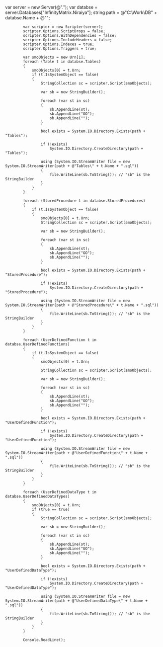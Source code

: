  
   <PackageReference Include="Microsoft.SqlServer.ConnectionInfo.dll" Version="1.0.1" />
    <PackageReference Include="Microsoft.SqlServer.Management.Sdk.Sfc.dll" Version="1.0.1" />
    <PackageReference Include="Microsoft.SqlServer.Smo.dll" Version="1.0.1" />
    <PackageReference Include="Microsoft.SqlServer.SqlManagementObjects" Version="161.44091.28" />
    
 var server = new Server(@".");
            var databse = server.Databases["InfinityMatrix.Niraiya"];
            string path = @"C:\Work\DB\" + databse.Name + @"\";

            var scripter = new Scripter(server);
            scripter.Options.ScriptDrops = false;
            scripter.Options.WithDependencies = false;
            scripter.Options.IncludeHeaders = false;
            scripter.Options.Indexes = true;
            scripter.Options.Triggers = true;

            var smoObjects = new Urn[1];
            foreach (Table t in databse.Tables)
            {
                smoObjects[0] = t.Urn;
                if (t.IsSystemObject == false)
                {
                    StringCollection sc = scripter.Script(smoObjects);

                    var sb = new StringBuilder();

                    foreach (var st in sc)
                    {
                        sb.AppendLine(st);
                        sb.AppendLine("GO");
                        sb.AppendLine("");
                    }

                    bool exists = System.IO.Directory.Exists(path + "Tables");

                    if (!exists)
                        System.IO.Directory.CreateDirectory(path + "Tables");

                    using (System.IO.StreamWriter file = new System.IO.StreamWriter(path + @"Tables\" + t.Name + ".sql"))
                    {
                        file.WriteLine(sb.ToString()); // "sb" is the StringBuilder
                    }
                }
            }

            foreach (StoredProcedure t in databse.StoredProcedures)
            {
                if (t.IsSystemObject == false)
                {
                    smoObjects[0] = t.Urn;
                    StringCollection sc = scripter.Script(smoObjects);

                    var sb = new StringBuilder();

                    foreach (var st in sc)
                    {
                        sb.AppendLine(st);
                        sb.AppendLine("GO");
                        sb.AppendLine("");
                    }

                    bool exists = System.IO.Directory.Exists(path + "StoredProcedure");

                    if (!exists)
                        System.IO.Directory.CreateDirectory(path + "StoredProcedure");

                    using (System.IO.StreamWriter file = new System.IO.StreamWriter(path + @"StoredProcedure\" + t.Name + ".sql"))
                    {
                        file.WriteLine(sb.ToString()); // "sb" is the StringBuilder
                    }
                }
            }

            foreach (UserDefinedFunction t in databse.UserDefinedFunctions)
            {
                if (t.IsSystemObject == false)
                {
                    smoObjects[0] = t.Urn;

                    StringCollection sc = scripter.Script(smoObjects);

                    var sb = new StringBuilder();

                    foreach (var st in sc)
                    {
                        sb.AppendLine(st);
                        sb.AppendLine("GO");
                        sb.AppendLine("");
                    }

                    bool exists = System.IO.Directory.Exists(path + "UserDefinedFunction");

                    if (!exists)
                        System.IO.Directory.CreateDirectory(path + "UserDefinedFunction");

                    using (System.IO.StreamWriter file = new System.IO.StreamWriter(path + @"UserDefinedFunction\" + t.Name + ".sql"))
                    {
                        file.WriteLine(sb.ToString()); // "sb" is the StringBuilder
                    }
                }
            }

            foreach (UserDefinedDataType t in databse.UserDefinedDataTypes)
            {
                smoObjects[0] = t.Urn;
                if (true == true)
                {
                    StringCollection sc = scripter.Script(smoObjects);

                    var sb = new StringBuilder();

                    foreach (var st in sc)
                    {
                        sb.AppendLine(st);
                        sb.AppendLine("GO");
                        sb.AppendLine("");
                    }

                    bool exists = System.IO.Directory.Exists(path + "UserDefinedDataType");

                    if (!exists)
                        System.IO.Directory.CreateDirectory(path + "UserDefinedDataType");

                    using (System.IO.StreamWriter file = new System.IO.StreamWriter(path + @"UserDefinedDataType\" + t.Name + ".sql"))
                    {
                        file.WriteLine(sb.ToString()); // "sb" is the StringBuilder
                    }
                }
            }

            Console.ReadLine();
